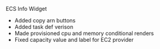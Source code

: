 ECS Info Widget
- Added copy arn buttons
- Added task def verison
- Made provisioned cpu and memory conditional renders
- Fixed capacity value and label for EC2 provider
